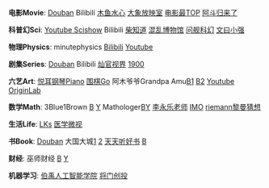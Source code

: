 **电影Movie**: [Douban](https://movie.douban.com/top250) Bilibili [木鱼水心](https://space.bilibili.com/927587) [大象放映室](https://space.bilibili.com/49246269) [电影最TOP](https://space.bilibili.com/17819768) [阿斗归来了](https://space.bilibili.com/21837784/) 

**科普幻Sci**: [Youtube Scishow](https://www.youtube.com/scishow) Bilibili [柴知道](https://space.bilibili.com/26798384) [混乱博物馆](https://space.bilibili.com/97177641/) [问舰科幻](https://space.bilibili.com/10942591/) [文曰小强](https://space.bilibili.com/19456751/)

**物理Physics**: minutephysics [Bilibili](https://search.bilibili.com/all?keyword=%E5%88%86%E9%92%9F%E7%89%A9%E7%90%86) [Youtube](https://www.youtube.com/user/minutephysics?hl=zh-CN)

**剧集Series**: [Douban](https://movie.douban.com/tv/#!type=tv&tag=热门&sort=rank&page_limit=20&page_start=20) Bilibili [灿官视界](https://space.bilibili.com/390340739) [1900](https://space.bilibili.com/17223352)

**六艺Art**: [悦耳钢琴Piano](https://space.bilibili.com/431581976) [围棋Go](https://www.bilibili.com/video/av20960807) 阿木爷爷Grandpa Amu[B1](https://search.bilibili.com/all?keyword=%E9%98%BF%E6%9C%A8%E7%88%B7%E7%88%B7) [B2](http://search.bilibili.com/all?keyword=%E5%8A%9F%E9%A3%9F%E9%81%93) [Youtube](https://www.youtube.com/channel/UClaEdLrmti779-tyovta8zw) [OriginLab](https://space.bilibili.com/2173411/)

**数学Math**: 3Blue1Brown [B](https://space.bilibili.com/88461692/video?tid=36&page=1&keyword=&order=pubdate) [Y](https://www.youtube.com/channel/UCYO_jab_esuFRV4b17AJtAw) Mathologer[B](https://search.bilibili.com/all?keyword=mathologer)[Y](https://www.youtube.com/channel/UC1_uAIS3r8Vu6JjXWvastJg) [李永乐老师](https://space.bilibili.com/9458053) [IMO](https://www.imo-official.org/problems.aspx) [riemann黎曼猜想](https://www.changhai.org/articles/science/mathematics/riemann_hypothesis/)

**生活Life**: [LKs](https://space.bilibili.com/125526) [医学微视](https://www.mvyxws.com/?from=timeline&isappinstalled=0)

**书Book**: [Douban](https://www.douban.com/doulist/513669/?start=25&sort=time&playable=0&sub_type=4) 大国大城[1](https://www.bilibili.com/video/av45772722) [2](https://www.bilibili.com/video/av50366254) [天天听好书](https://www.youtube.com/playlist?list=PLiOJLdqJpQpX156bT-yW1l-jHfovcxMXv) [B](https://space.bilibili.com/135440057?from=search&seid=14746977212423874048)

**财经**: 巫师财经 [B](https://space.bilibili.com/472747194/) [Y](https://www.youtube.com/channel/UC55ahPQ7m5iJdVWcOfmuE6g)

**机器学习**: [伯禹人工智能学院](https://space.bilibili.com/447303411/) [将门创投](https://space.bilibili.com/209732435)

